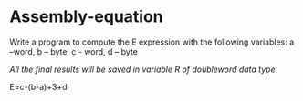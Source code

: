 # Assembly-equation
Write a program to compute the E expression with the following variables:
a –word, b – byte, c - word, d – byte

*All the final results will be saved in variable R of doubleword data type*

E=c-(b-a)+3+d
